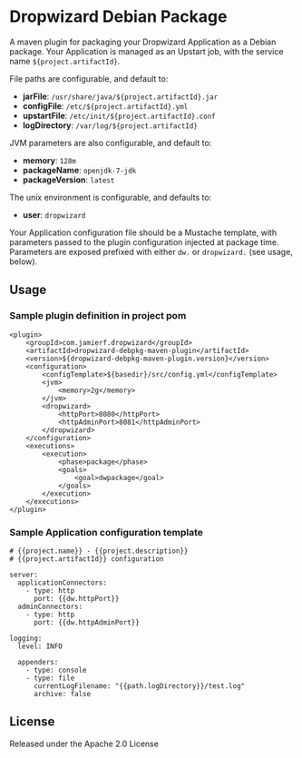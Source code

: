 # Dropwizard Debian Package

A maven plugin for packaging your Dropwizard Application as a Debian package. Your Application is managed as an Upstart job, with the service name `${project.artifactId}`.

File paths are configurable, and default to:

- __jarFile__: `/usr/share/java/${project.artifactId}.jar`
- __configFile__: `/etc/${project.artifactId}.yml`
- __upstartFile__: `/etc/init/${project.artifactId}.conf`
- __logDirectory__: `/var/log/${project.artifactId}`

JVM parameters are also configurable, and default to:

- __memory__: `128m`
- __packageName__: `openjdk-7-jdk`
- __packageVersion__: `latest`

The unix environment is configurable, and defaults to:

- __user__: `dropwizard`

Your Application configuration file should be a Mustache template, with parameters passed to the plugin configuration injected at package time. Parameters are exposed prefixed with either `dw.` or `dropwizard.` (see usage, below). 

## Usage

### Sample plugin definition in project pom
    <plugin>
        <groupId>com.jamierf.dropwizard</groupId>
        <artifactId>dropwizard-debpkg-maven-plugin</artifactId>
        <version>${dropwizard-debpkg-maven-plugin.version}</version>
        <configuration>
            <configTemplate>${basedir}/src/config.yml</configTemplate>
            <jvm>
                <memory>2g</memory>
            </jvm>
            <dropwizard>
                <httpPort>8080</httpPort>
                <httpAdminPort>8081</httpAdminPort>
            </dropwizard>
        </configuration>
        <executions>
            <execution>
                <phase>package</phase>
                <goals>
                    <goal>dwpackage</goal>
                </goals>
            </execution>
        </executions>
    </plugin>

### Sample Application configuration template

    # {{project.name}} - {{project.description}}
    # {{project.artifactId}} configuration

    server:
      applicationConnectors:
        - type: http
          port: {{dw.httpPort}}
      adminConnectors:
        - type: http
          port: {{dw.httpAdminPort}}

    logging:
      level: INFO

      appenders:
        - type: console
        - type: file
          currentLogFilename: "{{path.logDirectory}}/test.log"
          archive: false

## License

Released under the Apache 2.0 License
